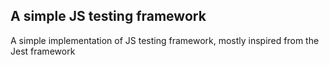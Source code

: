 ## A simple JS testing framework

A simple implementation of JS testing framework, mostly inspired from the Jest framework
